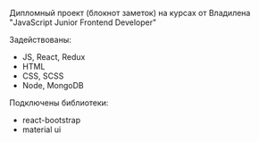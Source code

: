 Дипломный проект (блокнот заметок) на курсах от Владилена "JavaScript Junior Frontend Developer"

Задействованы:

-   JS, React, Redux
-   HTML
-   CSS, SCSS
-   Node, MongoDB

Подключены библиотеки:

-   react-bootstrap
-   material ui

